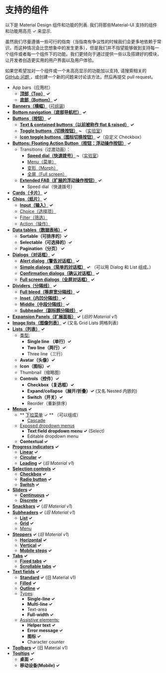 # 支持的组件

<p class="description">以下是 Material Design 组件和功能的列表. 我们将那些Material-UI 支持的组件和功能用高亮 ✓ 来显示.</p>

虽然我们尽量遵循一些可行的指南（当指南有争议性的时候我们会更多地依赖于常识，而这种情况会比您想象中的发生更多），但是我们并不指望能够做到支持每一个组件或者每一个组件下的功能。我们更倾向于通过提供一些以及搭建好的模块，让开发者创造更实用的用户界面以及用户体验。

如果您希望加对一个组件或一个未高亮显示的功能加以支持, 请搜索相关的 [GitHub 问题 ](https://github.com/mui-org/material-ui/issues)，或创建一个新的问题来讨论该方法，然后再提交 pull request。

- App bars（应用栏） 
  - **[顶部（Top）](https://material.io/design/components/app-bars-top.html) ✓**
  - **[底部（Bottom）](https://material.io/design/components/app-bars-bottom.html) ✓**
- **[Banners（横幅）](https://material.io/design/components/banners.html)** ([可组装](https://medium.com/material-ui/introducing-material-ui-design-system-93e921beb8df))
- **[Bottom navigation（底部导航栏）](https://material.io/design/components/bottom-navigation.html) ✓**
- **[Buttons（按钮）](https://material.io/design/components/buttons.html) ✓** 
  - **[Text & contained buttons（以前被称作 flat & raised）](https://material.io/design/components/buttons.html) ✓**
  - **[Toggle buttons（切换按钮）](https://material.io/design/components/buttons.html#buttons-toggle-buttons) ~** （[实验室](/components/about-the-lab/)）
  - **[Icon toggle buttons（图标切换按钮）](https://material.io/design/components/buttons.html#toggle-button) ✓**（自定义 Checkbox）
- **[Buttons: Floating Action Button（按钮：浮动操作按钮）](https://material.io/design/components/buttons-floating-action-button.html) ✓** 
  - Transitions（过渡动画）： 
    - **[Speed dial（快速拨号）](https://material.io/design/components/buttons-floating-action-button.html#types-of-transitions) ~**（[实验室](/components/about-the-lab/)）
    - [Menu（菜单）](https://material.io/design/components/buttons-floating-action-button.html#types-of-transitions)
    - [变形（Morph）](https://material.io/design/components/buttons-floating-action-button.html#types-of-transitions)
    - [全屏（Full screen）](https://material.io/design/components/buttons-floating-action-button.html#types-of-transitions)
  - **[Extended FAB（扩展的浮动操作按钮）](https://material.io/design/components/buttons-floating-action-button.html#extended-fab) ✓** 
    - Speed dial（快速拨号）
- **[Cards（卡片）](https://material.io/design/components/cards.html) ✓**
- **[Chips（纸片）](https://material.io/design/components/chips.html) ✓** 
  - **[Input（输入）](https://material.io/design/components/chips.html#input-chips) ✓**
  - [Choice（选择项）](https://material.io/design/components/chips.html#choice-chips)
  - [Filter（筛选）](https://material.io/design/components/chips.html#filter-chips)
  - [Action（操作）](https://material.io/design/components/chips.html#action-chips)
- **[Data tables（数据表格）](https://material.io/design/components/data-tables.html) ✓** 
  - **Sortable（可排序的）✓**
  - **Selectable（可选择的）✓**
  - **Pagination（分页） ✓**
- **[Dialogs（对话框）](https://material.io/design/components/dialogs.html) ✓** 
  - **[Alert dialog（警告对话框）](https://material.io/design/components/dialogs.html#alert-dialog) ✓**
  - **[Simple dialogs（简单的对话框）](https://material.io/design/components/dialogs.html#simple-dialog) ✓** （可以用 Dialog 和 List 组成。）
  - **[Confirmation dialogs（确认对话框）](https://material.io/design/components/dialogs.html#confirmation-dialog) ✓**
  - **[Full screen dialogs（全屏对话框）](https://material.io/design/components/dialogs.html#full-screen-dialog) ✓**
- **[Dividers（分隔线）](https://material.io/design/components/dividers.html) ✓** 
  - **[Full bleed（等屏宽分隔线）](https://material.io/design/components/dividers.html#types) ✓**
  - **[Inset（内凹分隔线）](https://material.io/design/components/dividers.html#types) ✓**
  - **[Middle（中段分隔线）](https://material.io/design/components/dividers.html#types) ✓**
  - **[Subheader（副标题分隔线）](https://material.io/design/components/dividers.html#types) ✓**
- **[Expansion Panels（扩展面板）](https://material.io/archive/guidelines/components/expansion-panels.html) ✓** (*旧的 Material v1*)
- **[Image lists（图像列表）](https://material.io/design/components/image-lists.html) ✓** (又名 Grid Lists 网格列表)
- **[Lists（列表）](https://material.io/design/components/lists.html) ✓** 
  - [类型:](https://material.io/design/components/lists.html#types) 
    - **Single line （单行）✓**
    - **Two line（两行）✓**
    - Three line（三行）
  - **Avatar（头像）✓**
  - **Icon（图标）✓**
  - Thumbnail（缩略图）
  - **Controls（控件）✓** 
    - **Checkbox（复选框）✓**
    - **Expand/collapse（展开/折叠）✓** (又名 Nested 内嵌的)
    - **Switch（开关）✓**
    - Reorder（重新排序）
- **[Menus](https://material.io/design/components/menus.html) ✓** 
  - ** [下拉菜单](https://material.io/design/components/menus.html#dropdown-menu) ✓ ** （可以组成） 
    - [Cascade](https://material.io/design/components/menus.html#dropdown-menu)
  - [Exposed dropdown menus](https://material.io/design/components/menus.html#exposed-dropdown-menu) 
    - **Text field dropdown menu ✓** (Select)
    - Editable dropdown menu
  - **Contextual ✓**
- **[Progress indicators](https://material.io/design/components/progress-indicators.html) ✓** 
  - **[Linear](https://material.io/design/components/progress-indicators.html#linear-progress-indicators) ✓**
  - **[Circular](https://material.io/design/components/progress-indicators.html#circular-progress-indicators) ✓**
  - **[Loading](https://material.io/archive/guidelines/components/progress-activity.html) ✓** (*旧 Material v1*)
- **[Selection controls](https://material.io/design/components/selection-controls.html) ✓** 
  - **[Checkbox](https://material.io/design/components/selection-controls.html#checkboxes) ✓**
  - **[Radio button](https://material.io/design/components/selection-controls.html#radio-buttons) ✓**
  - **[Switch](https://material.io/design/components/selection-controls.html#switches) ✓**
- **[Sliders](https://material.io/design/components/sliders.html) ✓** 
  - **[Continuous](https://material.io/design/components/sliders.html#continuous-slider) ✓**
  - **[Discrete](https://material.io/design/components/sliders.html#discrete-slider) ✓**
- **[Snackbars](https://material.io/design/components/snackbars.html) ✓** (*旧 Material v1*)
- **[Subheaders](https://material.io/archive/guidelines/components/subheaders.html) ✓** (*旧 Material v1*) 
  - **[List](https://material.io/archive/guidelines/components/subheaders.html#subheaders-list-subheaders) ✓**
  - **[Grid](https://material.io/archive/guidelines/components/subheaders.html#subheaders-list-subheaders) ✓**
  - [Menu](https://material.io/archive/guidelines/components/subheaders.html#subheaders-list-subheaders)
- **[Steppers](https://material.io/archive/guidelines/components/steppers.html) ✓** (*旧 Material v1*) 
  - **[Horizontal](https://material.io/archive/guidelines/components/steppers.html#steppers-types-of-steppers) ✓**
  - **[Vertical](https://material.io/archive/guidelines/components/steppers.html#steppers-types-of-steppers) ✓**
  - **[Mobile steps](https://material.io/archive/guidelines/components/steppers.html#steppers-types-of-steps) ✓**
- **[Tabs](https://material.io/design/components/tabs.html) ✓** 
  - **[Fixed tabs](https://material.io/design/components/tabs.html#fixed-tabs) ✓**
  - **[Scrollable tabs](https://material.io/design/components/tabs.html#scrollable-tabs) ✓**
- **[Text fields](https://material.io/design/components/text-fields.html) ✓** 
  - **[Standard](https://material.io/archive/guidelines/components/text-fields.html) ✓** (旧 Material v1)
  - **[Filled](https://material.io/design/components/text-fields.html#filled-text-field) ✓**
  - **[Outline](https://material.io/design/components/text-fields.html#outlined-text-field) ✓**
  - [Types](https://material.io/design/components/text-fields.html#input-types): 
    - **Single-line ✓**
    - **Multi-line ✓**
    - Text-area
    - **Full-width ✓**
  - [Assistive elements:](https://material.io/design/components/text-fields.html#anatomy) 
    - **Helper text ✓**
    - **Error message ✓**
    - **图标 ✓**
    - Character counter
- **[Toolbars](https://material.io/archive/guidelines/components/toolbars.html) ✓** (旧 Material v1)
- **[Tooltips](https://material.io/design/components/tooltips.html) ✓** 
  - **桌面 ✓**
  - **移动设备(Mobile) ✓**